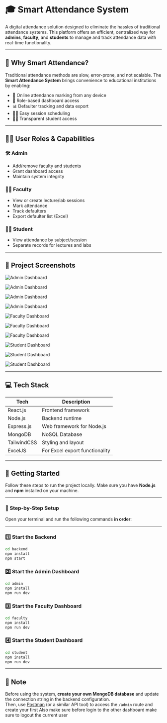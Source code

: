 # 🎓 Smart Attendance System

A digital attendance solution designed to eliminate the hassles of traditional attendance systems. This platform offers an efficient, centralized way for **admins**, **faculty**, and **students** to manage and track attendance data with real-time functionality.

---

## 🧠 Why Smart Attendance?

Traditional attendance methods are slow, error-prone, and not scalable. The **Smart Attendance System** brings convenience to educational institutions by enabling:

- 📱 Online attendance marking from any device
- 🎯 Role-based dashboard access
- 📊 Defaulter tracking and data export
- 👨‍🏫 Easy session scheduling
- 👨‍🎓 Transparent student access

---

## 🧑‍💼 User Roles & Capabilities

### 🛠️ Admin

- Add/remove faculty and students
- Grant dashboard access
- Maintain system integrity

### 👩‍🏫 Faculty

- View or create lecture/lab sessions
- Mark attendance
- Track defaulters
- Export defaulter list (Excel)

### 👨‍🎓 Student

- View attendance by subject/session
- Separate records for lectures and labs

---

## 📸 Project Screenshots

![Admin Dashboard](./screenshot/admin1.png)

![Admin Dashboard](./screenshot/admin2.png)

![Admin Dashboard](./screenshot/admin3.png)

![Admin Dashboard](./screenshot/admin4.png)

![Faculty Dashboard](./screenshot/faculty1.png)

![Faculty Dashboard](./screenshot/faculty2.png)

![Faculty Dashboard](./screenshot/faculty3.png)

![Student Dashboard](./screenshot/student1.png)

![Student Dashboard](./screenshot/student2.png)

![Student Dashboard](./screenshot/student3.png)

---

## 💻 Tech Stack

| Tech        | Description                    |
| ----------- | ------------------------------ |
| React.js    | Frontend framework             |
| Node.js     | Backend runtime                |
| Express.js  | Web framework for Node.js      |
| MongoDB     | NoSQL Database                 |
| TailwindCSS | Styling and layout             |
| ExcelJS     | For Excel export functionality |

---

## 🚀 Getting Started

Follow these steps to run the project locally. Make sure you have **Node.js** and **npm** installed on your machine.

---

### 🔧 Step-by-Step Setup

Open your terminal and run the following commands **in order**:

---

### 1️⃣ Start the Backend

```bash
cd backend
npm install
npm start
```

### 2️⃣ Start the Admin Dashboard

```bash
cd admin
npm install
npm run dev
```

### 3️⃣ Start the Faculty Dashboard

```bash
cd faculty
npm install
npm run dev
```

### 4️⃣ Start the Student Dashboard

```bash
cd student
npm install
npm run dev
```

---

## 📝 Note

Before using the system, **create your own MongoDB database** and update the connection string in the backend configuration.  
Then, use [Postman](https://www.postman.com/) (or a similar API tool) to access the `/admin` route and create your first
Also make sure before login to the other dashboard make sure to logout the current user
